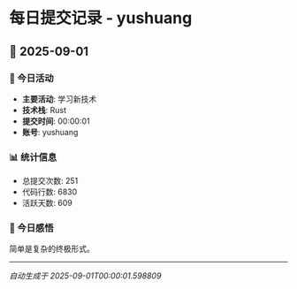 # 每日提交记录 - yushuang

## 📅 2025-09-01

### 🎯 今日活动
- **主要活动**: 学习新技术
- **技术栈**: Rust
- **提交时间**: 00:00:01
- **账号**: yushuang

### 📊 统计信息
- 总提交次数: 251
- 代码行数: 6830
- 活跃天数: 609

### 💭 今日感悟
简单是复杂的终极形式。

---
*自动生成于 2025-09-01T00:00:01.598809*
